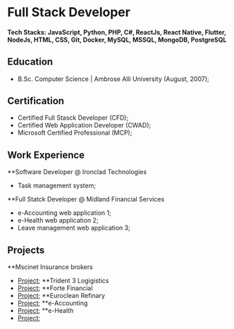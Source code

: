 # Full Stack Developer

#### Tech Stacks: JavaScript, Python, PHP, C#, ReactJs, React Native, Flutter, NodeJs, HTML, CSS, Git, Docker, MySQL, MSSQL, MongoDB, PostgreSQL

## Education
- B.Sc. Computer Science | Ambrose Alli University (August, 2007);

## Certification
- Certified Full Stasck Developer (CFD);
- Certified Web Application Developer (CWAD);
- Microsoft Certified Professional (MCP);

## Work Experience
**Software Developer @ Ironclad Technologies
- Task management system;

**Full Statck Developer @ Midland Financial Services
- e-Accounting web application 1;
- e-Health web application 2;
- Leave management web application 3;

## Projects
**Mscinet Insurance brokers
- [Project](http://mcsinetinsurancebrokers.com.ng/);
**Trident 3 Logigistics
- [Project](https://tri3logistics.com/);
**Forte Financial
- [Project](https://fortefinancial.com.ng/);
**Euroclean Refinary
- [Project](https://eurocleanrefinery.com.ng/);
**e-Accounting
- [Project](localhost/intranet);
**e-Health
- [Project](localhost/intranet);
